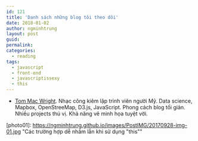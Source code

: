 ```yaml
---
id: 121
title: 'Danh sách những blog tôi theo dõi'
date: 2018-01-02
author: ngminhtrung
layout: post
guid: 
permalink: 
categories:
  - reading
tags:
  - javascript
  - front-end
  - javascriptissexy
  - this
---
```


- [Tom Mac Wright](https://macwright.org/). Nhạc công kiêm lập trình viên người Mỹ. Data science, Mapbox, OpenStreeMap, D3.js, JavaScript. Phong cách blog tối giản. Nhiều projects thú vị. Khả năng vẽ minh họa tuyệt vời.   


[photo01]: https://ngminhtrung.github.io/images/PostIMG/20170928-img-01.jpg "Các trường hợp dễ nhầm lẫn khi sử dụng "this""
